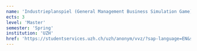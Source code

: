 ```yaml
---
name: 'Industrieplanspiel (General Management Business Simulation Game) (S)'
ects: 3
level: 'Master'
semester: 'Spring'
institution: 'UZH'
href: 'https://studentservices.uzh.ch/uzh/anonym/vvz/?sap-language=EN&sap-ui-language=EN#/details/2021/004/SM/51042638'
---
```

